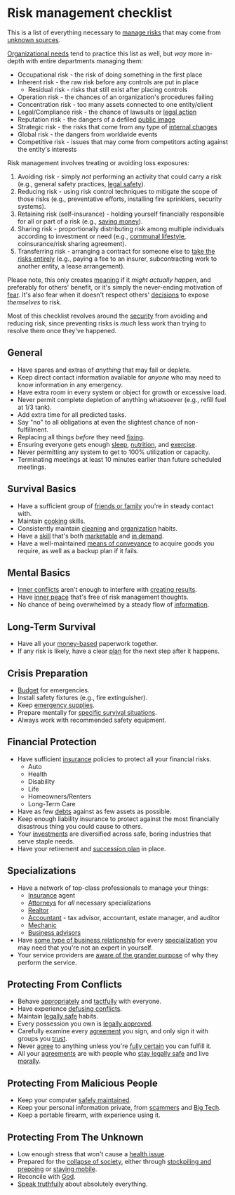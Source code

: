 
# Risk management checklist

This is a list of everything necessary to [manage risks](safety.md) that may come from [unknown sources](unknown.md).

[Organizational needs](mgmt-1_why.md) tend to practice this list as well, but *way* more in-depth with entire departments managing them:

- Occupational risk - the risk of doing something in the first place
- Inherent risk - the raw risk before any controls are put in place
  - Residual risk - risks that still exist after placing controls
- Operation risk - the chances of an organization's procedures failing
- Concentration risk - too many assets connected to one entity/client
- Legal/Compliance risk - the chance of lawsuits or [legal action](legal-safety.md)
- Reputation risk - the dangers of a defiled [public image](people-image-why.md)
- Strategic risk - the risks that come from any type of [internal changes](mgmt-7_changes.md)
- Global risk - the dangers from worldwide events
- Competitive risk - issues that may come from competitors acting against the entity's interests

Risk management involves treating or avoiding loss exposures:

1. Avoiding risk - simply *not* performing an activity that could carry a risk (e.g., general safety practices, [legal safety](legal-safety.md)).
2. Reducing risk - using risk control techniques to mitigate the scope of those risks (e.g., preventative efforts, installing fire sprinklers, security systems).
3. Retaining risk (self-insurance) - holding yourself financially responsible for all or part of a risk (e.g., [saving money](money-4_spending.md)).
4. Sharing risk - proportionally distributing risk among multiple individuals according to investment or need (e.g., [communal lifestyle](home-homestead.md), coinsurance/risk sharing agreement).
5. Transferring risk - arranging a contract for someone else to [take the risks entirely](money-insurance.md) (e.g., paying a fee to an insurer, subcontracting work to another entity, a lease arrangement).

Please note, this only creates [meaning](meaning.md) if it *might actually happen*, and preferably for others' benefit, or it's simply the never-ending motivation of [fear](mind-feelings-fear.md). It's also fear when it doesn't respect others' [decisions](people-decisions.md) to expose *themselves* to risk.

Most of this checklist revolves around the [security](safety-security.md) from avoiding and reducing risk, since preventing risks is *much* less work than trying to resolve them once they've happened.

## General

- Have spares and extras of *anything* that may fail or deplete.
- Keep direct contact information available for *anyone* who may need to know information in any emergency.
- Have extra room in every system or object for growth or excessive load.
- Never permit complete depletion of anything whatsoever (e.g., refill fuel at 1/3 tank).
- Add extra time for all predicted tasks.
- Say "no" to all obligations at even the slightest chance of non-fulfillment.
- Replacing all things *before* they need [fixing](https://adequate.life/fix/).
- Ensuring everyone gets enough [sleep](sleep.md), [nutrition](body-2_diet.md), and [exercise](body-3_exercise.md).
- Never permitting any system to get to 100% utilization or capacity.
- Terminating meetings at least 10 minutes earlier than future scheduled meetings.

## Survival Basics

- Have a sufficient group of [friends or family](people-4_friends.md) you're in steady contact with.
- Maintain [cooking](cooking.md) skills.
- Consistently maintain [cleaning](home-housekeeping.md) and [organization](organization.md) habits.
- Have a [skill](jobs-1_why.md) that's both [marketable](marketing.md) and [in demand](economics.md).
- Have a well-maintained [means of conveyance](autos.md) to acquire goods you require, as well as a backup plan if it fails.

## Mental Basics

- [Inner conflicts](people-conflicts-inner.md) aren't enough to interfere with [creating results](results.md).
- Have [inner peace](mind-feelings-happiness.md) that's free of risk management thoughts.
- No chance of being overwhelmed by a steady flow of [information](information.md).

## Long-Term Survival

- Have all your [money-based](money-accounting.md) paperwork together.
- If any risk is likely, have a clear [plan](imagination.md) for the next step after it happens.

## Crisis Preparation

- [Budget](money-3_budget.md) for emergencies.
- Install safety fixtures (e.g., fire extinguisher).
- Keep [emergency supplies](hardship-disaster-checklist.md).
- Prepare mentally for [specific survival situations](hardship-disaster-survival.md).
- Always work with recommended safety equipment.

## Financial Protection

- Have sufficient [insurance](money-insurance.md) policies to protect all your financial risks.
  - Auto
  - Health
  - Disability
  - Life
  - Homeowners/Renters
  - Long-Term Care
- Have as few [debts](money-2_debt.md) against as few assets as possible.
- Keep enough liability insurance to protect against the most financially disastrous thing you could cause to others.
- Your [investments](money-investing.md) are diversified across safe, boring industries that serve staple needs.
- Have your retirement and [succession plan](hardship-death.md) in place.

## Specializations

- Have a network of top-class professionals to manage your things:
  - [Insurance](money-insurance.md) agent
  - [Attorneys](legal-safety.md) for *all* necessary specializations
  - [Realtor](home-buy.md)
  - [Accountant](money-accounting.md) - tax advisor, accountant, estate manager, and auditor
  - [Mechanic](autos.md)
  - [Business advisors](mgmt-1_why.md)
- Have [some type of business relationship](professionals.md) for every [specialization](jobs-specialization.md) you may need that you're not an expert in yourself.
- Your service providers are [aware of the grander purpose](https://gainedin.site/idiot/) of why they perform the service.

## Protecting From Conflicts

- Behave [appropriately](people-rules.md) and [tactfully](people-3_respect.md) with everyone.
- Have experience [defusing conflicts](people-conflicts.md).
- Maintain [legally safe](legal-safety.md) habits.
- Every possession you own is [legally approved](legal-doctrines.md).
- Carefully examine every [agreement](people-contracts.md) you sign, and only sign it with groups you [trust](understanding-certainty.md).
- Never [agree](people-contracts.md) to anything unless you're [fully certain](understanding-certainty.md) you can fulfill it.
- All your [agreements](people-contracts.md) are with people who [stay legally safe](legal-safety.md) and live [morally](morality.md).

## Protecting From Malicious People

- Keep your computer [safely maintained](computers-cysec.md).
- Keep your personal information private, from [scammers](social-engineering.md) and [Big Tech](faang.md).
- Keep a portable firearm, with experience using it.

## Protecting From The Unknown

- Low enough stress that won't cause a [health issue](body-4_health.md).
- Prepared for the [collapse of society](hardship-disaster-2), either through [stockpiling and prepping](hardship-disaster-3_long-stay.md) or [staying mobile](hardship-disaster-3_long-go.md).
- Reconcile with [God](god.md).
- [Speak truthfully](people-lying.md) about absolutely everything.

